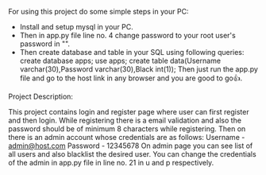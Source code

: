 For using this project do some simple steps in your PC:
- Install and setup mysql in your PC.
- Then in app.py file line no. 4 change password to your root user's password in "".
- Then create database and table in your SQL using following queries:
  create database apps;
  use apps;
  create table data(Username varchar(30),Password varchar(30),Black int(1));
Then just run the app.py file and go to the host link in any browser and you are good to go👍.

Project Description:

This project contains login and register page where user can first register and then login. While registering there is a email validation and also the password should be of minimum 8 characters while registering.
Then on there is an admin account whose credentials are as follows:
Username - admin@host.com
Password - 12345678
On admin page you can see list of all users and also blacklist the desired user.
You can change the credentials of the admin in app.py file in line no. 21 in u and p respectively.

